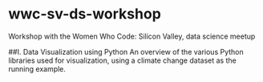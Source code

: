 # wwc-sv-ds-workshop
Workshop with the Women Who Code: Silicon Valley, data science meetup

##I. Data Visualization using Python
An overview of the various Python libraries used for visualization, using a climate change dataset as the running example.
